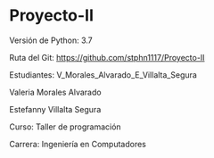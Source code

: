 # Proyecto-II

Versión de Python: 3.7

Ruta del Git: https://github.com/stphn1117/Proyecto-II 

Estudiantes:
V_Morales_Alvarado_E_Villalta_Segura

Valeria Morales Alvarado

Estefanny Villalta Segura

Curso:
Taller de programación

Carrera:
Ingeniería en Computadores



